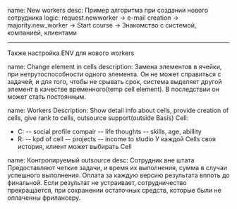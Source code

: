 name: New workers
desc: Пример алгоритма при создании нового сотрудника
logic: request.newworker -> e-mail creation -> majority.new_worker -> Start course -> Знакомство с системой, компанией, клиентами
___
Также настройка ENV для нового workers

name: Change element in cells
description: Замена элементов в ячейки, при нетрутоспособности одного элемента. Он не может справиться с задачей, и для того, чтобы не срывать срок, система выделяет другой элемент в качестве временного(temp cell element). В последствии он может стать постоянным.

name: Workers
Description: Show detail info about cells, provide creation of cells, give rank to cells, outsource support(outside Basis)
Cell: 
- C:
-- social profile compair
-- life thoughts
-- skills, age, abillity
- R: 
-- kpd of cell
-- projects
-- income to studio
У каждой Cells своя история, клиент может выбирать Cell


name: Контролируемый outsource
desc: Сотрудник вне штата
Предоставляют четкие задачи, и время их выполнения, сумма в случаи успешного выполнения.
Оплата за каждую версию результата вплоть до финальной.
Если результат не устраивает, сотрудничество прекращается, при сохранении остаточных средств, которые были не оплаченны фрилансеру.